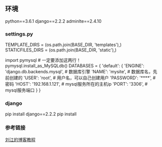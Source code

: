 ## 环境
python==3.6.1
django==2.2.2
adminlte==2.4.10

### settings.py
TEMPLATE_DIRS = (os.path.join(BASE_DIR,  'templates'),)
STATICFILES_DIRS = (os.path.join(BASE_DIR,  'static'),)

import pymysql         # 一定要添加这两行！           
pymysql.install_as_MySQLdb()
DATABASES = {
    'default': {
        'ENGINE': 'django.db.backends.mysql',   # 数据库引擎
        'NAME': 'mysite',                       # 数据库名，先前创建的
        'USER': 'root',                         # 用户名，可以自己创建用户
        'PASSWORD': '****',                     # 密码
        'HOST': '192.168.1.121',                # mysql服务所在的主机ip
        'PORT': '3306',                         # mysql服务端口
    }
}

### django
pip install django==2.2.2
pip install 

### 参考链接
[刘江的博客教程](http://www.liujiangblog.com/course/django/125)